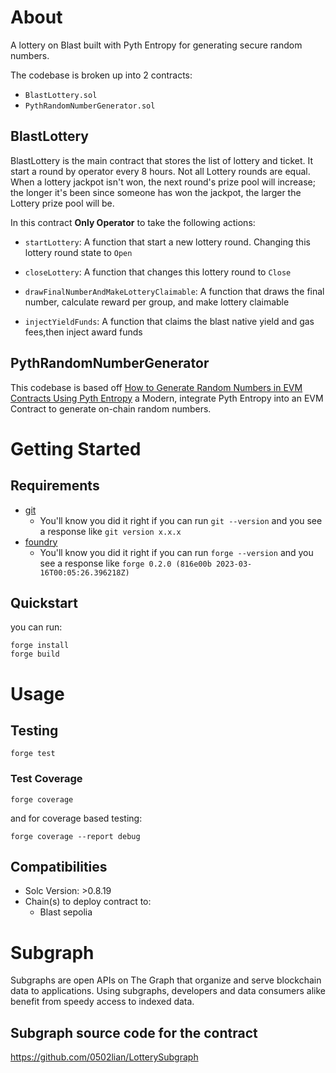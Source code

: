 # About
A lottery on Blast  built with Pyth Entropy for generating secure random numbers.

The codebase is broken up into 2 contracts:
- `BlastLottery.sol` 
- `PythRandomNumberGenerator.sol` 


## BlastLottery 
BlastLottery is the main contract that stores the list of lottery and ticket. It start a round by operator every 8 hours. Not all Lottery rounds are equal. When a lottery jackpot isn't won, the next round's prize pool will increase; the longer it's been since someone has won the jackpot, the larger the Lottery prize pool will be.

In this contract **Only Operator** to take the following actions:
- `startLottery`: A function that start a new lottery round. Changing this  lottery round state to  `Open`
- `closeLottery`: A function that changes this  lottery round to `Close`

- `drawFinalNumberAndMakeLotteryClaimable`: A function that draws the final number, calculate reward  per group, and make lottery claimable

- `injectYieldFunds`: A function that claims the blast native yield and gas fees,then inject award funds 

## PythRandomNumberGenerator
This codebase is based off [How to Generate Random Numbers in EVM Contracts Using Pyth Entropy](https://docs.pyth.network/entropy/generate-random-numbers/evm) a Modern, integrate Pyth Entropy into an EVM Contract to generate on-chain random numbers. 


# Getting Started

## Requirements

- [git](https://git-scm.com/book/en/v2/Getting-Started-Installing-Git)
  - You'll know you did it right if you can run `git --version` and you see a response like `git version x.x.x`
- [foundry](https://getfoundry.sh/)
  - You'll know you did it right if you can run `forge --version` and you see a response like `forge 0.2.0 (816e00b 2023-03-16T00:05:26.396218Z)`

## Quickstart

you can run:
```
forge install
forge build
```

# Usage

## Testing

```
forge test
```

### Test Coverage

```
forge coverage
```

and for coverage based testing:

```
forge coverage --report debug
```

## Compatibilities

- Solc Version: >0.8.19
- Chain(s) to deploy contract to: 
  - Blast sepolia

# Subgraph
Subgraphs are open APIs on The Graph that organize and serve blockchain data to applications. Using subgraphs, developers and data consumers alike benefit from speedy access to indexed data.
## Subgraph source code for the contract
https://github.com/0502lian/LotterySubgraph
